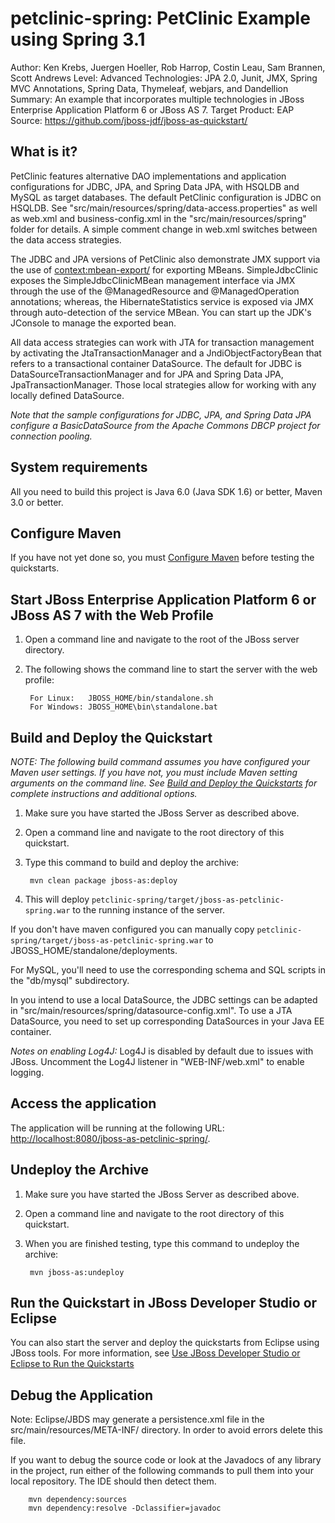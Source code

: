petclinic-spring: PetClinic Example using Spring 3.1
======================================================
Author: Ken Krebs, Juergen Hoeller, Rob Harrop, Costin Leau, Sam Brannen, Scott Andrews
Level: Advanced
Technologies: JPA 2.0, Junit, JMX, Spring MVC Annotations, Spring Data, Thymeleaf, webjars, and Dandellion
Summary: An example that incorporates multiple technologies in JBoss Enterprise Application Platform 6 or JBoss AS 7.
Target Product: EAP
Source: <https://github.com/jboss-jdf/jboss-as-quickstart/>

What is it?
-----------

PetClinic features alternative DAO implementations and application
configurations for JDBC, JPA, and Spring Data JPA, with HSQLDB and MySQL as
target databases. The default PetClinic configuration is JDBC on HSQLDB.
See "src/main/resources/spring/data-access.properties" as well as web.xml and
business-config.xml in the "src/main/resources/spring" folder for
details. A simple comment change in web.xml switches between the data
access strategies.

The JDBC and JPA versions of PetClinic also demonstrate JMX support
via the use of <context:mbean-export/> for exporting MBeans.
SimpleJdbcClinic exposes the SimpleJdbcClinicMBean management interface
via JMX through the use of the @ManagedResource and @ManagedOperation
annotations; whereas, the HibernateStatistics service is exposed via JMX
through auto-detection of the service MBean. You can start up the JDK's
JConsole to manage the exported bean.

All data access strategies can work with JTA for transaction management by
activating the JtaTransactionManager and a JndiObjectFactoryBean that
refers to a transactional container DataSource. The default for JDBC is
DataSourceTransactionManager and for JPA and Spring Data JPA, JpaTransactionManager. Those local strategies allow for working
with any locally defined DataSource.

_Note that the sample configurations for JDBC, JPA, and Spring Data JPA configure
a BasicDataSource from the Apache Commons DBCP project for connection
pooling._

System requirements
-------------------

All you need to build this project is Java 6.0 (Java SDK 1.6) or better, Maven 3.0 or better.

Configure Maven
---------------

If you have not yet done so, you must [Configure Maven](../README.md#mavenconfiguration) before testing the quickstarts.


Start JBoss Enterprise Application Platform 6 or JBoss AS 7 with the Web Profile
-------------------------

1. Open a command line and navigate to the root of the JBoss server directory.
2. The following shows the command line to start the server with the web profile:

        For Linux:   JBOSS_HOME/bin/standalone.sh
        For Windows: JBOSS_HOME\bin\standalone.bat


Build and Deploy the Quickstart
-------------------------

_NOTE: The following build command assumes you have configured your Maven user settings. If you have not, you must include Maven setting arguments on the command line. See [Build and Deploy the Quickstarts](../README.md#buildanddeploy) for complete instructions and additional options._

1. Make sure you have started the JBoss Server as described above.
2. Open a command line and navigate to the root directory of this quickstart.
3. Type this command to build and deploy the archive:

        mvn clean package jboss-as:deploy

4. This will deploy `petclinic-spring/target/jboss-as-petclinic-spring.war` to the running instance of the server.

If you don't have maven configured you can manually copy `petclinic-spring/target/jboss-as-petclinic-spring.war` to JBOSS_HOME/standalone/deployments.

For MySQL, you'll need to use the corresponding schema and SQL scripts in
the "db/mysql" subdirectory.

In you intend to use a local DataSource, the JDBC settings can be adapted
in "src/main/resources/spring/datasource-config.xml". To use a JTA DataSource, you need
to set up corresponding DataSources in your Java EE container.

_Notes on enabling Log4J:_
        Log4J is disabled by default due to issues with JBoss.
        Uncomment the Log4J listener in "WEB-INF/web.xml" to enable logging.
 
Access the application
---------------------

The application will be running at the following URL: <http://localhost:8080/jboss-as-petclinic-spring/>.

Undeploy the Archive
--------------------

1. Make sure you have started the JBoss Server as described above.
2. Open a command line and navigate to the root directory of this quickstart.
3. When you are finished testing, type this command to undeploy the archive:

        mvn jboss-as:undeploy


Run the Quickstart in JBoss Developer Studio or Eclipse
-------------------------------------
You can also start the server and deploy the quickstarts from Eclipse using JBoss tools. For more information, see [Use JBoss Developer Studio or Eclipse to Run the Quickstarts](../README.md#useeclipse)

Debug the Application
----------------------
Note: Eclipse/JBDS may generate a persistence.xml file in the src/main/resources/META-INF/ directory. In order to avoid errors delete this file.

If you want to debug the source code or look at the Javadocs of any library in the project, run either of the following commands to pull them into your local repository. The IDE should then detect them.

        mvn dependency:sources
        mvn dependency:resolve -Dclassifier=javadoc

